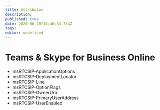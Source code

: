 ```yaml
---
title: Attributes
description: 
published: true
date: 2020-06-20T16:46:33.734Z
tags: 
editor: undefined
---
```


# Teams & Skype for Business Online
- msRTCSIP-ApplicationOptions	
- msRTCSIP-DeploymentLocator
- msRTCSIP-Line 		
- msRTCSIP-OptionFlags	
- msRTCSIP-OwnerUrn		
- msRTCSIP-PrimaryUserAddress 		
- msRTCSIP-UserEnabled		